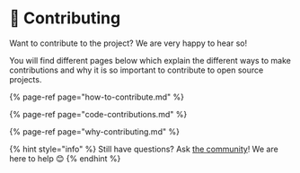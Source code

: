 # 👏 Contributing

Want to contribute to the project? We are very happy to hear so!

You will find different pages below which explain the different ways to make contributions and why it is so important to contribute to open source projects.

{% page-ref page="how-to-contribute.md" %}

{% page-ref page="code-contributions.md" %}

{% page-ref page="why-contributing.md" %}

{% hint style="info" %}
Still have questions? Ask [the community](https://community.frontity.org/)! We are here to help 😊
{% endhint %}

